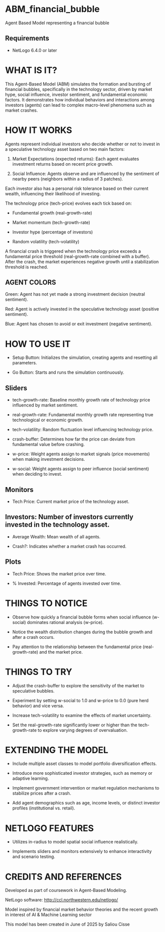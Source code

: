 # ABM_financial_bubble
Agent Based Model representing a financial bubble

## Requirements
- NetLogo 6.4.0 or later


# WHAT IS IT?

This Agent-Based Model (ABM) simulates the formation and bursting of financial bubbles, specifically in the technology sector, driven by market hype, social influence, investor sentiment, and fundamental economic factors. It demonstrates how individual behaviors and interactions among investors (agents) can lead to complex macro-level phenomena such as market crashes.


# HOW IT WORKS

Agents represent individual investors who decide whether or not to invest in a speculative technology asset based on two main factors:

1. Market Expectations (expected returns): Each agent evaluates investment returns based on recent price growth.

2. Social Influence: Agents observe and are influenced by the sentiment of nearby peers (neighbors within a radius of 3 patches).

Each investor also has a personal risk tolerance based on their current wealth, influencing their likelihood of investing.

The technology price (tech-price) evolves each tick based on:

- Fundamental growth (real-growth-rate)

- Market momentum (tech-growth-rate)

- Investor hype (percentage of investors)

- Random volatility (tech-volatility)

A financial crash is triggered when the technology price exceeds a fundamental price threshold (real-growth-rate combined with a buffer). After the crash, the market experiences negative growth until a stabilization threshold is reached.

## AGENT COLORS

Green: Agent has not yet made a strong investment decision (neutral sentiment).

Red: Agent is actively invested in the speculative technology asset (positive sentiment).

Blue: Agent has chosen to avoid or exit investment (negative sentiment).


# HOW TO USE IT

- Setup Button: Initializes the simulation, creating agents and resetting all parameters.

- Go Button: Starts and runs the simulation continuously.

## Sliders

- tech-growth-rate: Baseline monthly growth rate of technology price influenced by market sentiment.

- real-growth-rate: Fundamental monthly growth rate representing true technological or economic growth.

- tech-volatility: Random fluctuation level influencing technology price.

- crash-buffer: Determines how far the price can deviate from fundamental value before crashing.

- w-price: Weight agents assign to market signals (price movements) when making investment decisions.

- w-social: Weight agents assign to peer influence (social sentiment) when deciding to invest.

## Monitors

- Tech Price: Current market price of the technology asset.

## Investors: Number of investors currently invested in the technology asset.

- Average Wealth: Mean wealth of all agents.

- Crash?: Indicates whether a market crash has occurred.

## Plots

- Tech Price: Shows the market price over time.

- % Invested: Percentage of agents invested over time.


# THINGS TO NOTICE

- Observe how quickly a financial bubble forms when social influence (w-social) dominates rational analysis (w-price).

- Notice the wealth distribution changes during the bubble growth and after a crash occurs.

- Pay attention to the relationship between the fundamental price (real-growth-rate) and the market price.

# THINGS TO TRY

- Adjust the crash-buffer to explore the sensitivity of the market to speculative bubbles.

- Experiment by setting w-social to 1.0 and w-price to 0.0 (pure herd behavior) and vice versa.

- Increase tech-volatility to examine the effects of market uncertainty.

- Set the real-growth-rate significantly lower or higher than the tech-growth-rate to explore varying degrees of overvaluation.


# EXTENDING THE MODEL

- Include multiple asset classes to model portfolio diversification effects.

- Introduce more sophisticated investor strategies, such as memory or adaptive learning.

- Implement government intervention or market regulation mechanisms to stabilize prices after a crash.

- Add agent demographics such as age, income levels, or distinct investor profiles (institutional vs. retail).


# NETLOGO FEATURES

- Utilizes in-radius to model spatial social influence realistically.

- Implements sliders and monitors extensively to enhance interactivity and scenario testing.


# CREDITS AND REFERENCES

Developed as part of coursework in Agent-Based Modeling.

NetLogo software:
http://ccl.northwestern.edu/netlogo/

Model inspired by financial market behavior theories and the recent growth in interest of AI & Machine Learning sector

This model has been created in June of 2025 by Saliou Cisse

